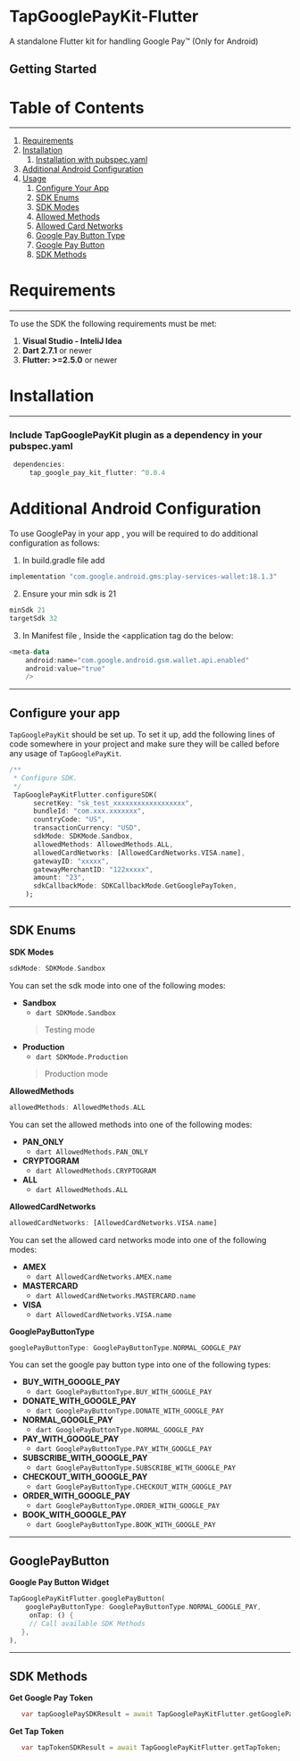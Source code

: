 # TapGooglePayKit-Flutter

A standalone Flutter kit for handling Google Pay™ (Only for Android)

## Getting Started

# Table of Contents
---

1. [Requirements](#requirements)
2. [Installation](#installation)
    1. [Installation with pubspec.yaml](#installation_with_pubspec)
2. [Additional Android Configuration](#additional_config_googlepay)
4. [Usage](#usage)
    1. [Configure Your App](#configure_your_app)
    2. [SDK Enums](#sdk_enums)
    3. [SDK Modes](#sdk_modes)
    4. [Allowed Methods](#allowed_methods)
    5. [Allowed Card Networks](#allowed_card_networks)
    6. [Google Pay Button Type](#google_pay_button_type)
    7. [Google Pay Button](#google_pay_button_widget)
    8. [SDK Methods](#sdk_methods)

<a href="requirements"></a>

# Requirements
---
To use the SDK the following requirements must be met:

1. **Visual Studio - InteliJ Idea**
2. **Dart 2.7.1** or newer
3. **Flutter: >=2.5.0** or newer

<a name="installation"></a>

# Installation

---

<a name="installation_with_pubspec"></a>

### Include TapGooglePayKit plugin as a dependency in your pubspec.yaml

```dart
 dependencies:
     tap_google_pay_kit_flutter: ^0.0.4
```



<a name="additional_config_googlepay"></a>
# Additional Android Configuration
To use GooglePay in your app , you will be required to do additional configuration as follows:

1. In build.gradle file add

```kotlin
implementation "com.google.android.gms:play-services-wallet:18.1.3"
```

2. Ensure your min sdk is 21
```kotlin
minSdk 21
targetSdk 32
```

3. In Manifest file , Inside the <application tag do the below:

```kotlin
<meta-data
    android:name="com.google.android.gsm.wallet.api.enabled"
    android:value="true"
    />
```


---

<a name="configure_your_app"></a>

## Configure your app

`TapGooglePayKit` should be set up. To set it up, add the following lines of code somewhere in your project and make sure they will be called before any usage of `TapGooglePayKit`.

```dart
/**
 * Configure SDK.
 */
 TapGooglePayKitFlutter.configureSDK(
      secretKey: "sk_test_xxxxxxxxxxxxxxxxxx",
      bundleId: "com.xxx.xxxxxxx",
      countryCode: "US",
      transactionCurrency: "USD",
      sdkMode: SDKMode.Sandbox,
      allowedMethods: AllowedMethods.ALL,
      allowedCardNetworks: [AllowedCardNetworks.VISA.name],
      gatewayID: "xxxxx",
      gatewayMerchantID: "122xxxxx",
      amount: "23",
      sdkCallbackMode: SDKCallbackMode.GetGooglePayToken,
    );
```
---

<a name="sdk_enums"></a>
## SDK Enums


<a name="sdk_modes"></a>
**SDK Modes**

``` dart 
sdkMode: SDKMode.Sandbox
```

You can set the sdk mode into one of the following modes:
- **Sandbox**
    - ``` dart SDKMode.Sandbox ```<br/>
  > Testing mode
- **Production**
    - ``` dart SDKMode.Production ```<br/>
  > Production mode

<a name="allowed_methods"></a>

**AllowedMethods**

``` dart 
allowedMethods: AllowedMethods.ALL
```

You can set the allowed methods into one of the following modes:
- **PAN_ONLY**
    - ``` dart AllowedMethods.PAN_ONLY ```<br/>
- **CRYPTOGRAM**
    - ``` dart AllowedMethods.CRYPTOGRAM ```<br/>
- **ALL**
    - ``` dart AllowedMethods.ALL ```<br/>

<a name="allowed_card_networks"></a>

**AllowedCardNetworks**

``` dart 
allowedCardNetworks: [AllowedCardNetworks.VISA.name]
```

You can set the allowed card networks mode into one of the following modes:
- **AMEX**
    - ``` dart AllowedCardNetworks.AMEX.name ```<br/>
- **MASTERCARD**
    - ``` dart AllowedCardNetworks.MASTERCARD.name ```<br/>
- **VISA**
    - ``` dart AllowedCardNetworks.VISA.name ```<br/>


<a name="google_pay_button_type"></a>

**GooglePayButtonType**

``` dart 
googlePayButtonType: GooglePayButtonType.NORMAL_GOOGLE_PAY
```

You can set the google pay button type into one of the following types:
- **BUY_WITH_GOOGLE_PAY**
    - ``` dart GooglePayButtonType.BUY_WITH_GOOGLE_PAY ```<br/>
- **DONATE_WITH_GOOGLE_PAY**
    - ``` dart GooglePayButtonType.DONATE_WITH_GOOGLE_PAY ```<br/>
- **NORMAL_GOOGLE_PAY**
    - ``` dart GooglePayButtonType.NORMAL_GOOGLE_PAY ```<br/>
- **PAY_WITH_GOOGLE_PAY**
    - ``` dart GooglePayButtonType.PAY_WITH_GOOGLE_PAY ```<br/>
- **SUBSCRIBE_WITH_GOOGLE_PAY**
    - ``` dart GooglePayButtonType.SUBSCRIBE_WITH_GOOGLE_PAY ```<br/>
- **CHECKOUT_WITH_GOOGLE_PAY**
    - ``` dart GooglePayButtonType.CHECKOUT_WITH_GOOGLE_PAY ```<br/>
- **ORDER_WITH_GOOGLE_PAY**
    - ``` dart GooglePayButtonType.ORDER_WITH_GOOGLE_PAY ```<br/>
- **BOOK_WITH_GOOGLE_PAY**
    - ``` dart GooglePayButtonType.BOOK_WITH_GOOGLE_PAY ```<br/>


---


<a name="google_pay_button_widget"></a>
## GooglePayButton

**Google Pay Button Widget**

```dart
TapGooglePayKitFlutter.googlePayButton(
    googlePayButtonType: GooglePayButtonType.NORMAL_GOOGLE_PAY,
     onTap: () {
     // Call available SDK Methods
   },
),
```

---


<a name="sdk_methods"></a>
## SDK Methods

**Get Google Pay Token**

```dart
   var tapGooglePaySDKResult = await TapGooglePayKitFlutter.getGooglePayToken;
```

**Get Tap Token**

```dart
   var tapTokenSDKResult = await TapGooglePayKitFlutter.getTapToken;
```

